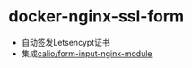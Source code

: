 # docker-nginx-ssl-form

- 自动签发Letsencypt证书
- 集成[calio/form-input-nginx-module](https://github.com/calio/form-input-nginx-module)
